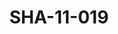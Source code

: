 ---
pid: SHA-11-019
title: SHA-11-019
language: ar
collection: شرحبيل احمد
original_label: 
rights: شرحبيل احمد
location_of_original: شرحبيل احمد
photographer_or_studio: 
scanned_from: photograph 11.6 by 17.7
_date: '1966'
location: اثيوبيا، اديس ابابا
description: نقل هايلي سيلاسي
additional_notes: 
permission_display: 'yes'
on_server: 'no'
on_website: 'no'
permalink: /archive/ar/sha-11-019.html
layout: photo-page
---